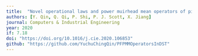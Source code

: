 ```yaml
---
title:  "Novel operational laws and power muirhead mean operators of picture fuzzy values in the framework of Dempster-Shafer theory for multiple criteria decision making"
authors: [Y. Qin, Q. Qi, P. Shi, P. J. Scott, X. Jiang]
journal: Computers & Industrial Engineering
year: 2020 
if: 7.18
doi: "https://doi.org/10.1016/j.cie.2020.106853"
github: "https://github.com/YuchuChingQin/PFPMMOperatorsInDST"
---
```

